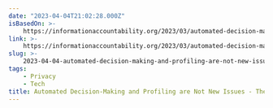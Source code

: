 ```yaml
---
date: "2023-04-04T21:02:28.000Z"
isBasedOn: >-
    https://informationaccountability.org/2023/03/automated-decision-making-and-profiling-are-not-new-issues/
link: >-
    https://informationaccountability.org/2023/03/automated-decision-making-and-profiling-are-not-new-issues/
slug: >-
    2023-04-04-automated-decision-making-and-profiling-are-not-new-issues-the-informatio
tags:
    - Privacy
    - Tech
title: Automated Decision-Making and Profiling are Not New Issues - The Informatio
---
```

